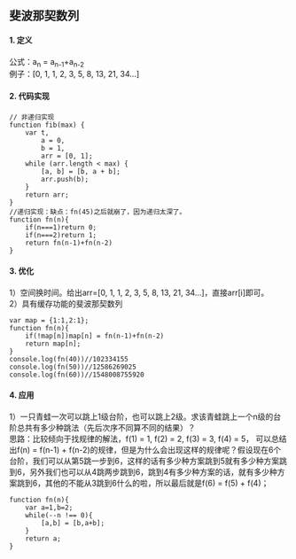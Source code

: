 ## 斐波那契数列

#### 1. 定义  
公式：a<sub>n</sub> = a<sub>n-1</sub>+a<sub>n-2</sub>  
例子：[0, 1, 1, 2, 3, 5, 8, 13, 21, 34...]

#### 2. 代码实现
```
// 非递归实现
function fib(max) {
    var t,
        a = 0,
        b = 1,
        arr = [0, 1];
    while (arr.length < max) {
        [a, b] = [b, a + b];
        arr.push(b);
    }
    return arr;
}
//递归实现：缺点：fn(45)之后就崩了，因为递归太深了。
function fn(n){
    if(n===1)return 0;
    if(n===2)return 1;
    return fn(n-1)+fn(n-2)
}
```

#### 3. 优化  
1）空间换时间。给出arr=[0, 1, 1, 2, 3, 5, 8, 13, 21, 34...]，直接arr[i]即可。  
2）具有缓存功能的斐波那契数列
```
var map = {1:1,2:1};
function fn(n){
    if(!map[n])map[n] = fn(n-1)+fn(n-2)
    return map[n];
}
console.log(fn(40))//102334155
console.log(fn(50))//12586269025
console.log(fn(60))//1548008755920
```

#### 4. 应用  
1）一只青蛙一次可以跳上1级台阶，也可以跳上2级。求该青蛙跳上一个n级的台阶总共有多少种跳法（先后次序不同算不同的结果）？  
思路：比较倾向于找规律的解法，f(1) = 1, f(2) = 2, f(3) = 3, f(4) = 5，  可以总结出f(n) = f(n-1) + f(n-2)的规律，但是为什么会出现这样的规律呢？假设现在6个台阶，我们可以从第5跳一步到6，这样的话有多少种方案跳到5就有多少种方案跳到6，另外我们也可以从4跳两步跳到6，跳到4有多少种方案的话，就有多少种方案跳到6，其他的不能从3跳到6什么的啦，所以最后就是f(6) = f(5) + f(4)；
```
function fn(n){
    var a=1,b=2;
    while(--n !== 0){
        [a,b] = [b,a+b];
    }
    return a;
}
```
